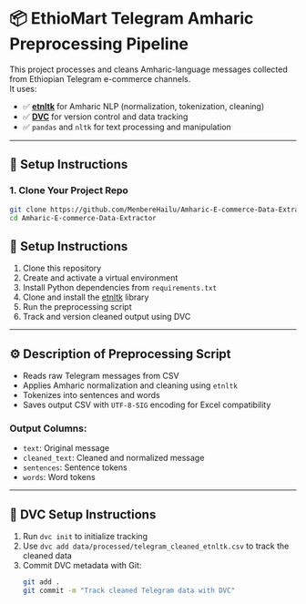 # 📦 EthioMart Telegram Amharic Preprocessing Pipeline

This project processes and cleans Amharic-language messages collected from Ethiopian Telegram e-commerce channels.  
It uses:

- ✅ [**etnltk**](https://github.com/robeleq/etnltk) for Amharic NLP (normalization, tokenization, cleaning)
- ✅ [**DVC**](https://dvc.org) for version control and data tracking
- ✅ `pandas` and `nltk` for text processing and manipulation

---
## 🔧 Setup Instructions

### 1. Clone Your Project Repo

```bash
git clone https://github.com/MenbereHailu/Amharic-E-commerce-Data-Extractor.git
cd Amharic-E-commerce-Data-Extractor
```
## 🔧 Setup Instructions

1. Clone this repository  
2. Create and activate a virtual environment  
3. Install Python dependencies from `requirements.txt`  
4. Clone and install the [etnltk](https://github.com/robeleq/etnltk) library  
5. Run the preprocessing script  
6. Track and version cleaned output using DVC  

---

## ⚙️ Description of Preprocessing Script

- Reads raw Telegram messages from CSV  
- Applies Amharic normalization and cleaning using `etnltk`  
- Tokenizes into sentences and words  
- Saves output CSV with `UTF-8-SIG` encoding for Excel compatibility  

### Output Columns:
- `text`: Original message  
- `cleaned_text`: Cleaned and normalized message  
- `sentences`: Sentence tokens  
- `words`: Word tokens  

---

## 💾 DVC Setup Instructions

1. Run `dvc init` to initialize tracking  
2. Use `dvc add data/processed/telegram_cleaned_etnltk.csv` to track the cleaned data  
3. Commit DVC metadata with Git:  
   ```bash
   git add .  
   git commit -m "Track cleaned Telegram data with DVC"

